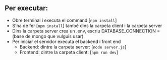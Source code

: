 ## Per executar:
- Obre terminal i executa el command [`npm install`]
- S'ha de fer [`npm install`] també dins la carpeta client i la carpeta server
- Dins la carpeta server crea un .env, escriu DATABASE_CONNECTION = (base de mongo que vulguis usar)
- Per iniciar el servidor executa el backend i front end 
    - Backend: dintre la carpeta server: [`node server.js`]
    - Frontend: dintre la carpeta client: [`npm run dev`]


